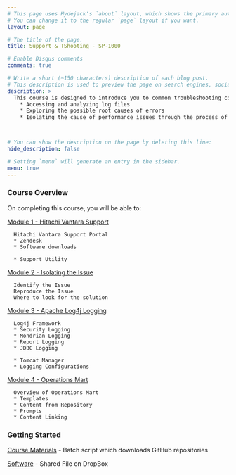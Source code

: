 ```yaml
---
# This page uses Hydejack's `about` layout, which shows the primary author's picture and about text at the top.
# You can change it to the regular `page` layout if you want.
layout: page

# The title of the page.
title: Support & TShooting - SP-1000

# Enable Disqus comments
comments: true

# Write a short (~150 characters) description of each blog post.
# This description is used to preview the page on search engines, social media, etc.
description: >
  This course is designed to introduce you to common troubleshooting concepts and techniques such as:
    * Accessing and analyzing log files
    * Exploring the possible root causes of errors
    * Isolating the cause of performance issues through the process of elimination



# You can show the description on the page by deleting this line:
hide_description: false

# Setting `menu` will generate an entry in the sidebar.
menu: true
---
```


### Course Overview

On completing this course, you will be able to:

[Module 1 - Hitachi Vantara Support](AD1000.1.md)
```
  Hitachi Vantara Support Portal
  * Zendesk
  * Software downloads

  * Support Utility
```
[Module 2 - Isolating the Issue](AD1000.2.md)
```
  Identify the Issue
  Reproduce the Issue
  Where to look for the solution
``` 
[Module 3 - Apache Log4j Logging](AD1000.3.md)
```
  Log4j Framework
  * Security Logging
  * Mondrian Logging
  * Report Logging
  * JDBC Logging
  
  * Tomcat Manager
  * Logging Configurations
```
[Module 4 - Operations Mart](BA1000.4.md)
```
  Overview of Operations Mart
  * Templates
  * Content from Repository
  * Prompts
  * Content Linking
```

### Getting Started

[Course Materials](/scripts/SP-1000.cmd) - Batch script which downloads GitHub repositories

[Software](https://www.dropbox.com/sh/6nl31ts10sjimnr/AADFXjTek4f9ANyBivVVAhqFa?dl=0) - Shared File on DropBox
